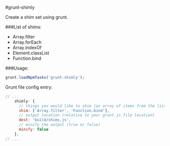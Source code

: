 #grunt-shimly

Create a shim set using grunt.

###List of shims:
- Array.filter
- Array.forEach
- Array.indexOf
- Element.classList
- Function.bind

###Usage: 

```javascript
grunt.loadNpmTasks('grunt-shimly');
```

Grunt file config entry:

```javascript
// ... 
    shimly: {
      // things you would like to shim (an array of items from the list above)
      shim: ['Array.filter', 'Function.bind'],
      // output location (relative to your grunt.js file location)
      dest: 'build/shims.js',
      // minify the output (true or false)
      minify: false
    },
// ...
```